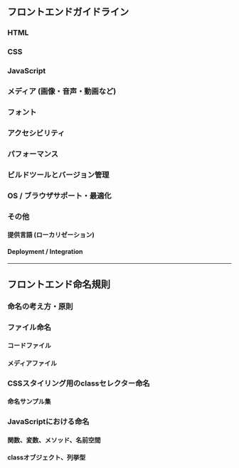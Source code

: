 ## フロントエンドガイドライン

### HTML
### CSS
### JavaScript

### メディア (画像・音声・動画など)
### フォント

### アクセシビリティ
### パフォーマンス

### ビルドツールとバージョン管理

### OS / ブラウザサポート・最適化

### その他
#### 提供言語 (ローカリゼーション)
#### Deployment / Integration

---

## フロントエンド命名規則

### 命名の考え方・原則

### ファイル命名
#### コードファイル
#### メディアファイル

### CSSスタイリング用のclassセレクター命名
#### 命名サンプル集

### JavaScriptにおける命名
#### 関数、変数、メソッド、名前空間
#### classオブジェクト、列挙型
